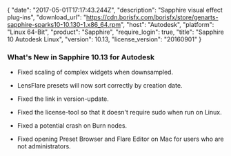 {
   "date": "2017-05-01T17:17:43.244Z",
   "description": "Sapphire visual effect plug-ins",
   "download_url": "https://cdn.borisfx.com/borisfx/store/genarts-sapphire-sparks10-10.130-1.x86_64.rpm",
   "host": "Autodesk",
   "platform": "Linux 64-Bit",
   "product": "Sapphire",
   "require_login": true,
   "title": "Sapphire 10 Autodesk Linux",
   "version": 10.13,
   "license_version": "20160901"
}

### What's New in Sapphire 10.13 for Autodesk

* Fixed scaling of complex widgets when downsampled.

* LensFlare presets will now sort correctly by creation date.

* Fixed the link in version-update.

* Fixed the license-tool so that it doesn't require sudo when run on Linux.

* Fixed a potential crash on Burn nodes.

* Fixed opening Preset Browser and Flare Editor on Mac for users who are not administrators.
